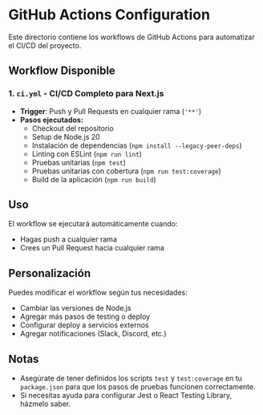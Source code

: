# GitHub Actions Configuration

Este directorio contiene los workflows de GitHub Actions para automatizar el CI/CD del proyecto.

## Workflow Disponible

### 1. `ci.yml` - CI/CD Completo para Next.js
- **Trigger**: Push y Pull Requests en cualquier rama (`'**'`)
- **Pasos ejecutados:**
  - Checkout del repositorio
  - Setup de Node.js 20
  - Instalación de dependencias (`npm install --legacy-peer-deps`)
  - Linting con ESLint (`npm run lint`)
  - Pruebas unitarias (`npm test`)
  - Pruebas unitarias con cobertura (`npm run test:coverage`)
  - Build de la aplicación (`npm run build`)

## Uso

El workflow se ejecutará automáticamente cuando:
- Hagas push a cualquier rama
- Crees un Pull Request hacia cualquier rama

## Personalización

Puedes modificar el workflow según tus necesidades:
- Cambiar las versiones de Node.js
- Agregar más pasos de testing o deploy
- Configurar deploy a servicios externos
- Agregar notificaciones (Slack, Discord, etc.)

## Notas
- Asegúrate de tener definidos los scripts `test` y `test:coverage` en tu `package.json` para que los pasos de pruebas funcionen correctamente.
- Si necesitas ayuda para configurar Jest o React Testing Library, házmelo saber.
